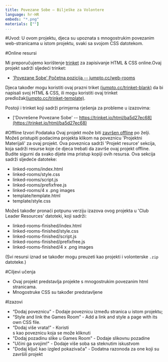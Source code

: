 ```yaml
---
title: Povezane Sobe — Bilješke za Volontere
language: hr-HR
embeds: "*.png"
materials: [""]
...
```


#Uvod:
U ovom projektu, djeca su upoznata s mnogostrukim povezanim web-stranicama u istom projektu, svaki sa svojom CSS datotekom.

#Online resursi

Mi preporučujemo korištenje [trinket](https://trinket.io/) za zapisivanje HTML & CSS online.Ovaj projekt sadrži sljedeći trinket:

+ ['Povezane Sobe' Početna pozicija  -- jumpto.cc/web-rooms](http://jumpto.cc/web-rooms)

Djeca također mogu koristiti ovaj prazni triket [(jumpto.cc/trinket-blank)](http://jumpto.cc/trinket-blank) da bi napisali svoj HTML & CSS, ili mogu koristiti ovaj trinket predložak[(jumpto.cc/trinket-template)](http://jumpto.cc/trinket-template).

Postoji i trinket koji sadrži primjerna rješenja za probleme u izazovima:

+ ['Dovrešene Povezane Sobe' -- https://trinket.io/html/ba5d27ec68](https://trinket.io/html/ba5d27ec68)

#Offline Izvori Podataka
Ovaj projekt može biti [završen offline](https://www.codeclubprojects.org/en-GB/resources/webdev-working-offline/) po želji. Možeš pristupiti podacima projekta klikom na poveznicu 'Projektni Materijali' za ovaj projekt. Ova poveznica sadrži 'Projekt resurce' sekcija, koja sadrži resurse koje će djeca trebati da završe ovaj projekt offline. Budite sigurni da svako dijete ima pristup kopiji ovih resursa. Ova sekcija sadrži sljedeće datoteke:

+ linked-rooms/index.html
+ linked-rooms/style.css
+ linked-rooms/script.js
+ linked-rooms/prefixfree.js
+ linked-rooms/4 x .png images
+ template/template.html
+ template/style.css

Možeš također pronaći potpunu verziju izazova ovog projekta u 'Club Leader Resources' datoteki, koji sadrži:

+ linked-rooms-finished/index.html
+ linked-rooms-finished/style.css
+ linked-rooms-finished/script.js
+ linked-rooms-finished/prefixfree.js
+ linked-rooms-finished/4 x .png images

(Svi resursi iznad se također mogu preuzeti kao projekti i volonterske  `.zip` datoteke.)

#Ciljevi učenja
+ Ovaj projekt predstavlja projekte s mnogostrukim povezanim html stranicama.
+ Mnogostruke CSS su također predstavljene

#Izazovi
+ “Dodaj poveznicu” - Dodaje poveznicu između stranica u istom projektu;
+ “Style and link the Games Room” - Add a link and style a page with its own CSS file. 
+ “Dodaj više vrata!” - Koristi <div>s kao poveznicu koja se može kliknuti
+ "Dodaj pozadinu slike u Games Room" - Dodaje slikovnu pozadine
+ "Učini ga svojim!" - Dodaje više soba sa steknutim iskustvom
+ "Dodaj ključ kao izgled pokazivača" - Dodatna razonoda za one koji su završili projekt

